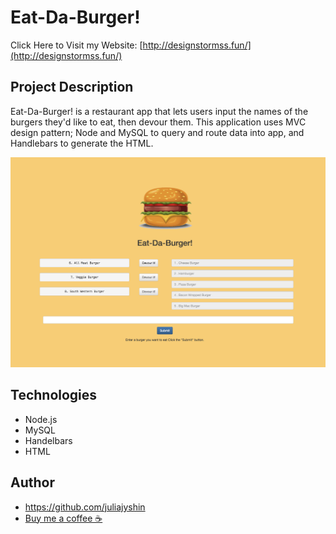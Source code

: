 
# Eat-Da-Burger!

Click Here to Visit my Website: [http://designstormss.fun/](http://designstormss.fun/)

## Project Description

Eat-Da-Burger! is a restaurant app that lets users input the names of the burgers they'd like to eat, then devour them. This application uses MVC design pattern; Node and MySQL to query and route data into app, and Handlebars to generate the HTML. 

![An image of the app](https://github.com/juliajyshin/burger/blob/master/public/assets/img/burger-app.png?raw=true)

## Technologies
* Node.js
* MySQL
* Handelbars
* HTML

## Author
* https://github.com/juliajyshin
* [Buy me a coffee ☕️](https://ko-fi.com/juliajverie)
